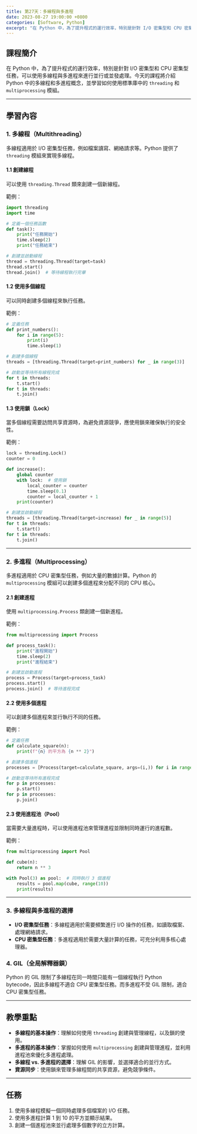 ```yaml
---
title: 第27天：多線程與多進程
date: 2023-08-27 19:00:00 +0800
categories: [Software, Python]
excerpt: "在 Python 中，為了提升程式的運行效率，特別是針對 I/O 密集型和 CPU 密集型任務，可以使用多線程與多進程來進行並行或並發處理。今天的課程將介紹 Python 中的多線程和多進程概念，並學習如何使用標準庫中的 `threading` 和 `multiprocessing` 模組"
---
```


## 課程簡介
在 Python 中，為了提升程式的運行效率，特別是針對 I/O 密集型和 CPU 密集型任務，可以使用多線程與多進程來進行並行或並發處理。今天的課程將介紹 Python 中的多線程和多進程概念，並學習如何使用標準庫中的 `threading` 和 `multiprocessing` 模組。

---

## 學習內容

### 1. 多線程（Multithreading）

多線程適用於 I/O 密集型任務，例如檔案讀寫、網絡請求等。Python 提供了 `threading` 模組來實現多線程。

#### 1.1 創建線程

可以使用 `threading.Thread` 類來創建一個新線程。

範例：
```python
import threading
import time

# 定義一個任務函數
def task():
    print("任務開始")
    time.sleep(2)
    print("任務結束")

# 創建並啟動線程
thread = threading.Thread(target=task)
thread.start()
thread.join()  # 等待線程執行完畢
```

#### 1.2 使用多個線程

可以同時創建多個線程來執行任務。

範例：
```python
# 定義任務
def print_numbers():
    for i in range(5):
        print(i)
        time.sleep(1)

# 創建多個線程
threads = [threading.Thread(target=print_numbers) for _ in range(3)]

# 啟動並等待所有線程完成
for t in threads:
    t.start()
for t in threads:
    t.join()
```

#### 1.3 使用鎖（Lock）

當多個線程需要訪問共享資源時，為避免資源競爭，應使用鎖來確保執行的安全性。

範例：
```python
lock = threading.Lock()
counter = 0

def increase():
    global counter
    with lock:  # 使用鎖
        local_counter = counter
        time.sleep(0.1)
        counter = local_counter + 1
    print(counter)

# 創建並啟動線程
threads = [threading.Thread(target=increase) for _ in range(5)]
for t in threads:
    t.start()
for t in threads:
    t.join()
```

---

### 2. 多進程（Multiprocessing）

多進程適用於 CPU 密集型任務，例如大量的數據計算。Python 的 `multiprocessing` 模組可以創建多個進程來分配不同的 CPU 核心。

#### 2.1 創建進程

使用 `multiprocessing.Process` 類創建一個新進程。

範例：
```python
from multiprocessing import Process

def process_task():
    print("進程開始")
    time.sleep(2)
    print("進程結束")

# 創建並啟動進程
process = Process(target=process_task)
process.start()
process.join()  # 等待進程完成
```

#### 2.2 使用多個進程

可以創建多個進程來並行執行不同的任務。

範例：
```python
# 定義任務
def calculate_square(n):
    print(f"{n} 的平方為 {n ** 2}")

# 創建多個進程
processes = [Process(target=calculate_square, args=(i,)) for i in range(5)]

# 啟動並等待所有進程完成
for p in processes:
    p.start()
for p in processes:
    p.join()
```

#### 2.3 使用進程池（Pool）

當需要大量進程時，可以使用進程池來管理進程並限制同時運行的進程數。

範例：
```python
from multiprocessing import Pool

def cube(n):
    return n ** 3

with Pool(3) as pool:  # 同時執行 3 個進程
    results = pool.map(cube, range(10))
    print(results)
```

---

### 3. 多線程與多進程的選擇

- **I/O 密集型任務**：多線程適用於需要頻繁進行 I/O 操作的任務，如讀取檔案、處理網絡請求。
- **CPU 密集型任務**：多進程適用於需要大量計算的任務，可充分利用多核心處理器。

### 4. GIL（全局解釋器鎖）

Python 的 GIL 限制了多線程在同一時間只能有一個線程執行 Python bytecode，因此多線程不適合 CPU 密集型任務。而多進程不受 GIL 限制，適合 CPU 密集型任務。

---

## 教學重點
- **多線程的基本操作**：理解如何使用 `threading` 創建與管理線程，以及鎖的使用。
- **多進程的基本操作**：掌握如何使用 `multiprocessing` 創建與管理進程，並利用進程池來優化多進程處理。
- **多線程 vs. 多進程的選擇**：理解 GIL 的影響，並選擇適合的並行方式。
- **資源同步**：使用鎖來管理多線程間的共享資源，避免競爭條件。

---

## 任務
1. 使用多線程模擬一個同時處理多個檔案的 I/O 任務。
2. 使用多進程計算 1 到 10 的平方並顯示結果。
3. 創建一個進程池來並行處理多個數字的立方計算。
